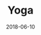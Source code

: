 ---
layout: post
title: Yoga
image: /public/photos/yoga.jpg
caption: The Oracle
date: 2018-06-10
tags: []
---